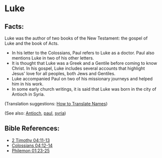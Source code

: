 # Luke #

## Facts: ##

Luke was the author of two books of the New Testament: the gospel of Luke and the book of Acts.

* In his letter to the Colossians, Paul refers to Luke as a doctor. Paul also mentions Luke in two of his other letters.
* It is thought that Luke was a Greek and a Gentile before coming to know Christ. In his gospel, Luke includes several accounts that highlight Jesus' love for all peoples, both Jews and Gentiles.
* Luke accompanied Paul on two of his missionary journeys and helped him in his work.
* In some early church writings, it is said that Luke was born in the city of Antioch in Syria.

(Translation suggestions: [How to Translate Names](https://git.door43.org/Door43/en-ta-translate-vol1/src/master/content/translate_names.md))

(See also: [Antioch](../other/Antioch.md), [paul](../other/paul.md), [syria](../other/syria.md))

## Bible References: ##

* [2 Timothy 04:11-13](https://door43.org/en/bible/notes/2ti/04/11)
* [Colossians 04:12-14](https://door43.org/en/bible/notes/col/04/12)
* [Philemon 01:23-25](https://door43.org/en/bible/notes/phm/01/23)


